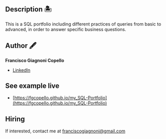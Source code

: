 ## Description 🏝️

This is a SQL portfolio including different practices of queries from basic to advanced, in order to answer specific business questions.

## Author 🖋
**Francisco Giagnoni Copello**

* [LinkedIn](https://www.linkedin.com/in/fgcopello/)

## See example live
- [https://fgcopello.github.io/my_SQL-Portfolio](https://fgcopello.github.io/my_SQL-Portfolio)

## Hiring
If interested, contact me at franciscogiagnoni@gmail.com


